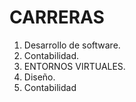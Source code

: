 # CARRERAS
1. Desarrollo de software.
2. Contabilidad.
3. ENTORNOS VIRTUALES.
4. Diseño.
5. Contabilidad
